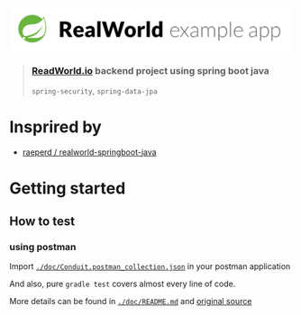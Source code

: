 ![RealWorld Example App using Kotlin and Spring](./doc/image/example-logo.png)


> ### [ReadWorld.io](https://github.com/gothinkster/realworld) backend project using spring boot java   
> `spring-security`, `spring-data-jpa`

# Insprired by

- [raeperd / realworld-springboot-java](https://github.com/raeperd/realworld-springboot-java)

# Getting started

## How to test

### using postman

Import [`./doc/Conduit.postman_collection.json`](./doc/Conduit.postman_collection.json) in your postman application

And also, pure `gradle test` covers almost every line of code.

More details can be found in [`./doc/README.md`](./doc/README.md) and  [original source](https://github.com/gothinkster/realworld/tree/master/spec)

